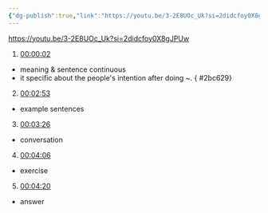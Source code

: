 ```yaml
---
{"dg-publish":true,"link":"https://youtu.be/3-2E8UOc_Uk?si=2didcfoy0X8gJPUw","permalink":"/Japanese/文法/Japanese－N2 grammar -～うえで ②/","dgPassFrontmatter":true}
---
```


https://youtu.be/3-2E8UOc_Uk?si=2didcfoy0X8gJPUw


1. [00:00:02](https://www.youtube.com/watch?v=3-2E8UOc_Uk&t=2#t=2.41) 
- meaning & sentence continuous
- it specific about the people's intention after doing ~.
{ #2bc629}


 2. [00:02:53](https://www.youtube.com/watch?v=3-2E8UOc_Uk&t=173#t=02:53.19) 
- example sentences

3. [00:03:26](https://www.youtube.com/watch?v=3-2E8UOc_Uk&t=207#t=03:26.55) 
- conversation

4. [00:04:06](https://www.youtube.com/watch?v=3-2E8UOc_Uk&t=246#t=04:06.03) 
- exercise

5. [00:04:20](https://www.youtube.com/watch?v=3-2E8UOc_Uk&t=261#t=04:20.99) 
- answer